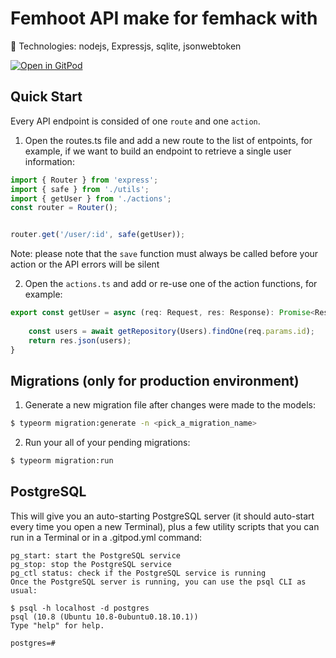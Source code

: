 # Femhoot API make for femhack with 

🍬 Technologies: nodejs, Expressjs, sqlite, jsonwebtoken

[![Open in GitPod](https://gitpod.io/button/open-in-gitpod.svg)](https://github.com/4GeeksAcademy/expressjs-rest-hello)


## Quick Start

Every API endpoint is consided of one `route` and one `action`.

1. Open the routes.ts file and add a new route to the list of entpoints, for example, if we want to build an endpoint to retrieve a single user information:

```js
import { Router } from 'express';
import { safe } from './utils';
import { getUser } from './actions';
const router = Router();


router.get('/user/:id', safe(getUser));
```

Note: please note that the `save` function must always be called before your action or the API errors will be silent

2. Open the `actions.ts` and add or re-use one of the action functions, for example:

```js
export const getUser = async (req: Request, res: Response): Promise<Response> =>{
	
	const users = await getRepository(Users).findOne(req.params.id);
	return res.json(users);
}
```


## Migrations (only for production environment)

1. Generate a new migration file after changes were made to the models:

```bash
$ typeorm migration:generate -n <pick_a_migration_name>
```

2. Run your all of your pending migrations:

```bash
$ typeorm migration:run
```



## PostgreSQL


This will give you an auto-starting PostgreSQL server (it should auto-start every time you open a new Terminal), plus a few utility scripts that you can run in a Terminal or in a .gitpod.yml command:

```
pg_start: start the PostgreSQL service
pg_stop: stop the PostgreSQL service
pg_ctl status: check if the PostgreSQL service is running
Once the PostgreSQL server is running, you can use the psql CLI as usual:

$ psql -h localhost -d postgres
psql (10.8 (Ubuntu 10.8-0ubuntu0.18.10.1))
Type "help" for help.

postgres=#
```

